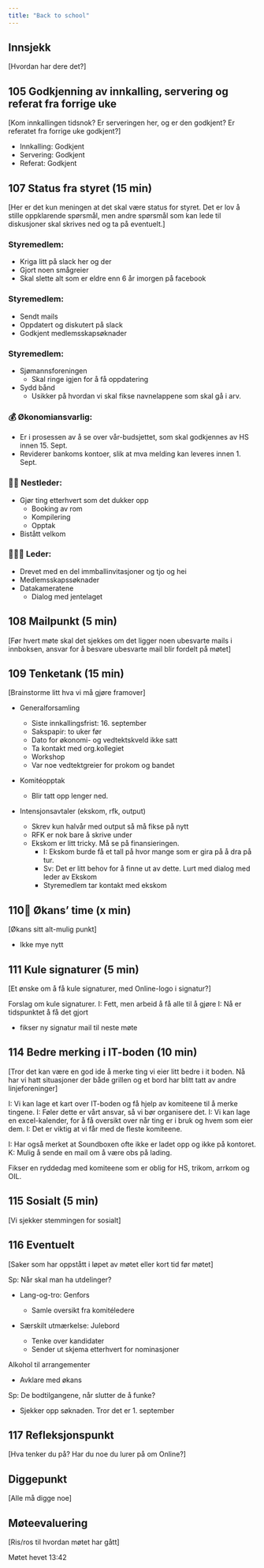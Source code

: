 ```yaml
---
title: "Back to school"
---
```


## Innsjekk

[Hvordan har dere det?]

## 105 Godkjenning av innkalling, servering og referat fra forrige uke

[Kom innkallingen tidsnok? Er serveringen her, og er den godkjent? Er referatet fra forrige uke godkjent?]

- Innkalling: Godkjent
- Servering: Godkjent
- Referat: Godkjent

## 107 Status fra styret (15 min)

[Her er det kun meningen at det skal være status for styret. Det er lov å stille oppklarende spørsmål, men andre spørsmål som kan lede til diskusjoner skal skrives ned og ta på eventuelt.]

### **Styremedlem**:
- Kriga litt på slack her og der
- Gjort noen smågreier
- Skal slette alt som er eldre enn 6 år imorgen på facebook

### **Styremedlem**:

- Sendt mails
- Oppdatert og diskutert på slack
- Godkjent medlemsskapsøknader

### **Styremedlem**:

- Sjømannsforeningen
    - Skal ringe igjen for å få oppdatering
- Sydd bånd 
    - Usikker på hvordan vi skal fikse navnelappene som skal gå i arv.

### **💰** Økonomiansvarlig:

- Er i prosessen av å se over vår-budsjettet, som skal godkjennes av HS innen 15. Sept.
- Reviderer bankoms kontoer, slik at mva melding kan leveres innen 1. Sept.

### 👨🏼 Nestleder:

- Gjør ting etterhvert som det dukker opp
    - Booking av rom
    - Kompilering 
    - Opptak
- Bistått velkom 

### 🧔🏼‍♂️ Leder:

- Drevet med en del immballinvitasjoner og tjo og hei
- Medlemsskapssøknader
- Datakameratene
    - Dialog med jentelaget 


## 108 Mailpunkt (5 min)

[Før hvert møte skal det sjekkes om det ligger noen ubesvarte mails i innboksen, ansvar for å besvare ubesvarte mail blir fordelt på møtet]

## 109 Tenketank (15 min)

[Brainstorme litt hva vi må gjøre framover]

- Generalforsamling
    - Siste innkallingsfrist: 16. september
    - Sakspapir: to uker før 
    - Dato for økonomi- og vedtektskveld ikke satt
    - Ta kontakt med org.kollegiet
    - Workshop 
    - Var noe vedtektgreier for prokom og bandet
    
- Komitéopptak
    - Blir tatt opp lenger ned. 

- Intensjonsavtaler (ekskom, rfk, output)
    - Skrev kun halvår med output så må fikse på nytt
    - RFK er nok bare å skrive under
    - Ekskom er litt tricky. Må se på finansieringen.
        - I: Ekskom burde få et tall på hvor mange som er gira på å dra på tur. 
        - Sv: Det er litt behov for å finne ut av dette. Lurt med dialog med leder av Ekskom
        - Styremedlem tar kontakt med ekskom 

## 110🚒 Økans’ time (x min)

[Økans sitt alt-mulig punkt]

- Ikke mye nytt

## 111 Kule signaturer (5 min)

[Et ønske om å få kule signaturer, med Online-logo i signatur?]

Forslag om kule signaturer.
I: Fett, men arbeid å få alle til å gjøre
I: Nå er tidspunktet å få det gjort
- fikser ny signatur mail til neste møte

## 114 Bedre merking i IT-boden  (10 min)

[Tror det kan være en god ide å merke ting vi eier litt bedre i it boden. Nå har vi hatt situasjoner der både grillen og et bord har blitt tatt av andre linjeforeninger]


I: Vi kan lage et kart over IT-boden og få hjelp av komiteene til å merke tingene. 
I: Føler dette er vårt ansvar, så vi bør organisere det. 
I: Vi kan lage en excel-kalender, for å få oversikt over når ting er i bruk og hvem som eier dem. 
I: Det er viktig at vi får med de fleste komiteene. 

I: Har også merket at Soundboxen ofte ikke er ladet opp og ikke på kontoret. 
K: Mulig å sende en mail om å være obs på lading. 

Fikser en ryddedag med komiteene som er oblig for HS, trikom, arrkom og OIL.

## 115 Sosialt (5 min)

[Vi sjekker stemmingen for sosialt]

## 116 Eventuelt

[Saker som har oppstått i løpet av møtet eller kort tid før møtet]

Sp: Når skal man ha utdelinger?

- Lang-og-tro: Genfors
    - Samle oversikt fra komitéledere

- Særskilt utmærkelse: Julebord
    - Tenke over kandidater
    - Sender ut skjema etterhvert for nominasjoner

Alkohol til arrangementer
- Avklare med økans

Sp: De bodtilgangene, når slutter de å funke?
- Sjekker opp søknaden. Tror det er 1. september


## 117 Refleksjonspunkt

[Hva tenker du på? Har du noe du lurer på om Online?]

## Diggepunkt

[Alle må digge noe]

## Møteevaluering

[Ris/ros til hvordan møtet har gått]

Møtet hevet 13:42